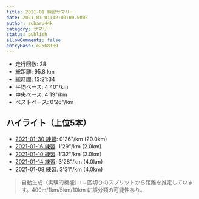 ```yaml
---
title: 2021-01 練習サマリー
date: 2021-01-01T12:00:00.000Z
author: subaru44k
category: サマリー
status: publish
allowComments: false
entryHash: e2568189
---
```

- 走行回数: 28
- 総距離: 95.8 km
- 総時間: 13:21:34
- 平均ペース: 4'40"/km
- 中央ペース: 4'19"/km
- ベストペース: 0'26"/km

## ハイライト（上位5本）
- [2021-01-30 練習](/2021-01-30-9be55d5a6343f015d7c50cfa802d1da0/): 0'26"/km (20.0km)
- [2021-01-16 練習](/2021-01-16-9fca1d3b64fab20115c87e10b5d6ea3c/): 1'29"/km (2.0km)
- [2021-01-10 練習](/2021-01-10-9069c210a3c90b36c57099f0e0d56915/): 1'32"/km (2.0km)
- [2021-01-14 練習](/2021-01-14-830ae9b146eeefd72f61f826b3802b27/): 3'28"/km (4.0km)
- [2021-01-08 練習](/2021-01-08-9842bb0daed536127322ef047c7c4a46/): 3'31"/km (4.0km)

> 自動生成（実験的機能）: `→` 区切りのスプリットから距離を推定しています。400m/1km/5km/10km に誤分類の可能性あり。
